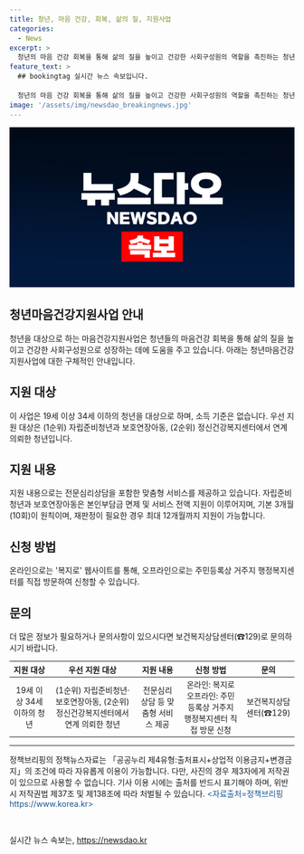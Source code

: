 ```yaml
---
title: 청년, 마음 건강, 회복, 삶의 질, 지원사업
categories:
  - News
excerpt: >
  청년의 마음 건강 회복을 통해 삶의 질을 높이고 건강한 사회구성원의 역할을 촉진하는 청년마음건강지원사업이 소개되었습니다. 19세 이상 34세 이하의 청년들을 대상으로 전문심리상담 등 맞춤형 서비스를 제공하며, 자립준비청년 및 보호연장아동은 본인부담금 면제와 전액 지원이 이뤄지고, 최대 12개월까지 지원이 가능합니다. 온라인 및 오프라인으로 신청 가능하며, 자세한 내용은 보건복지상담센터(☎129)로 문의할 수 있습니다.
feature_text: >
  ## bookingtag 실시간 뉴스 속보입니다.

  청년의 마음 건강 회복을 통해 삶의 질을 높이고 건강한 사회구성원의 역할을 촉진하는 청년마음건강지원사업이 소개되었습니다. 19세 이상 34세 이하의 청년들을 대상으로 전문심리상담 등 맞춤형 서비스를 제공하며, 자립준비청년 및 보호연장아동은 본인부담금 면제와 전액 지원이 이뤄지고, 최대 12개월까지 지원이 가능합니다. 온라인 및 오프라인으로 신청 가능하며, 자세한 내용은 보건복지상담센터(☎129)로 문의할 수 있습니다.
image: '/assets/img/newsdao_breakingnews.jpg'
---
```


<p><img src="/assets/img/newsdao_breakingnews.jpg" alt="bookingtag 속보" /></p>

<h2 data-ke-size="size26">청년마음건강지원사업 안내</h2>

<p data-ke-size="size16">청년을 대상으로 하는 마음건강지원사업은 청년들의 마음건강 회복을 통해 삶의 질을 높이고 건강한 사회구성원으로 성장하는 데에 도움을 주고 있습니다. 아래는 청년마음건강지원사업에 대한 구체적인 안내입니다.</p>

<h2>지원 대상</h2>

<p data-ke-size="size16">이 사업은 19세 이상 34세 이하의 청년을 대상으로 하며, 소득 기준은 없습니다. 우선 지원 대상은 (1순위) 자립준비청년과 보호연장아동, (2순위) 정신건강복지센터에서 연계 의뢰한 청년입니다.</p>

<h2>지원 내용</h2>

<p data-ke-size="size16">지원 내용으로는 전문심리상담을 포함한 맞춤형 서비스를 제공하고 있습니다. 자립준비청년과 보호연장아동은 본인부담금 면제 및 서비스 전액 지원이 이루어지며, 기본 3개월(10회)이 원칙이며, 재판정이 필요한 경우 최대 12개월까지 지원이 가능합니다.</p>

<h2>신청 방법</h2>

<p data-ke-size="size16">온라인으로는 '복지로' 웹사이트를 통해, 오프라인으로는 주민등록상 거주지 행정복지센터를 직접 방문하여 신청할 수 있습니다.</p>

<h2>문의</h2>

<p data-ke-size="size16">더 많은 정보가 필요하거나 문의사항이 있으시다면 보건복지상담센터(☎129)로 문의하시기 바랍니다.</p>

<table>
  <thead>
    <tr>
      <th style="text-align: center;">지원 대상</th>
      <th style="text-align: center;">우선 지원 대상</th>
      <th style="text-align: center;">지원 내용</th>
      <th style="text-align: center;">신청 방법</th>
      <th style="text-align: center;">문의</th>
    </tr>
  </thead>
  <tbody>
    <tr>
      <td style="text-align: center;">19세 이상 34세 이하의 청년</td>
      <td style="text-align: center;">(1순위) 자립준비청년·보호연장아동, (2순위) 정신건강복지센터에서 연계 의뢰한 청년</td>
      <td style="text-align: center;">전문심리상담 등 맞춤형 서비스 제공</td>
      <td style="text-align: center;">온라인: 복지로<br>오프라인: 주민등록상 거주지 행정복지센터 직접 방문 신청</td>
      <td style="text-align: center;">보건복지상담센터(☎129)</td>
    </tr>
  </tbody>
</table>

<hr>

<p data-ke-size="size16">정책브리핑의 정책뉴스자료는 「공공누리 제4유형:출처표시+상업적 이용금지+변경금지」의 조건에 따라 자유롭게 이용이 가능합니다. 다만, 사진의 경우 제3자에게 저작권이 있으므로 사용할 수 없습니다. 기사 이용 시에는 출처를 반드시 표기해야 하며, 위반 시 저작권법 제37조 및 제138조에 따라 처벌될 수 있습니다. <span style="color: #1a5490;">&lt;자료출처=정책브리핑 https://www.korea.kr&gt;</span></p>

<p data-ke-size="size16">&nbsp;</p>
실시간 뉴스 속보는, <a href="https://newsdao.kr" rel="dofollow">https://newsdao.kr</a>


